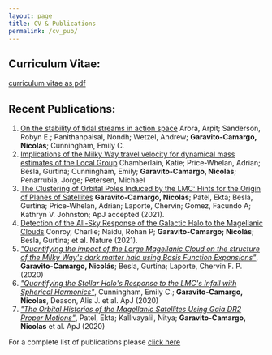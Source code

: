 ```yaml
---
layout: page
title: CV & Publications
permalink: /cv_pub/
---
```


## Curriculum Vitae:

[curriculum vitae as pdf](../CV.pdf)

## Recent Publications:
1. [On the stability of tidal streams in action space](https://arxiv.org/abs/2207.13481) 
 Arora, Arpit; Sanderson, Robyn E.; Panithanpaisal, Nondh; Wetzel, Andrew; **Garavito-Camargo, Nicolás**; Cunningham, Emily C.
2. [Implications of the Milky Way travel velocity for dynamical mass estimates of the Local Group](https://arxiv.org/abs/2204.07173)
   Chamberlain, Katie; Price-Whelan, Adrian; Besla, Gurtina; Cunningham, Emily; **Garavito-Camargo, Nicolas**; Penarrubia, Jorge; Petersen, Michael
3. [The Clustering of Orbital Poles Induced by the LMC: Hints for the Origin of Planes of Satellites](https://arxiv.org/abs/2108.07321)
**Garavito-Camargo, Nicolás**; Patel, Ekta; Besla, Gurtina; Price-Whelan, Adrian; Laporte, Chervin; Gomez,
Facundo A; Kathryn V. Johnston; ApJ accepted (2021).
4. [Detection of the All-Sky Response of the Galactic Halo to the Magellanic Clouds](https://arxiv.org/abs/2104.09515)
Conroy, Charlie; Naidu, Rohan P; **Garavito-Camargo; Nicolás**; Besla, Gurtina; et al. Nature (2021).
5. [*"Quantifying the impact of the Large Magellanic Cloud on the structure of
   the Milky Way's dark matter halo using Basis Function
Expansions"*](https://ui.adsabs.harvard.edu/#abs/2020arXiv201000816G/abstract),
**Garavito-Camargo, Nicolás**; Besla, Gurtina; Laporte, Chervin F. P.  (2020)
6. [*"Quantifying the Stellar Halo's Response to the LMC's Infall with Spherical
   Harmonics"*](https://ui.adsabs.harvard.edu/abs/2020arXiv200608621C/abstract),
Cunningham, Emily C.; **Garavito-Camargo, Nicolas**, Deason, Alis J. et al. ApJ (2020)
7. [*"The Orbital Histories of the Magellanic Satellites Using Gaia DR2 Proper
   Motions"*](https://ui.adsabs.harvard.edu/abs/2020arXiv200101746P/abstract),
Patel, Ekta; Kallivayalil, Nitya; **Garavito-Camargo, Nicolas** et al. ApJ (2020)



For a complete list of publications please [click
here](https://ui.adsabs.harvard.edu/search/p_=0&q=%20%20author%3A%22garavito-camargo%22&sort=date%20desc%2C%20bibcode%20desc)



